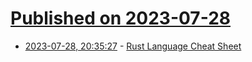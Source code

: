 # [Published on 2023-07-28](index.md)

* [2023-07-28, 20:35:27](https://lobste.rs/s/p57xyw/rust_language_cheat_sheet) - [Rust Language Cheat Sheet](https://cheats.rs/)
